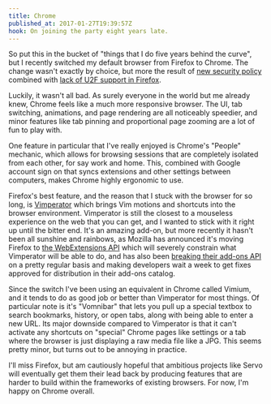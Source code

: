 ```yaml
---
title: Chrome
published_at: 2017-01-27T19:39:57Z
hook: On joining the party eight years late.
---
```


So put this in the bucket of "things that I do five years
behind the curve", but I recently switched my default
browser from Firefox to Chrome. The change wasn't exactly
by choice, but more the result of [new security
policy][marginal-security] combined with [lack of U2F
support in Firefox][firefox-u2f].

Luckily, it wasn't all bad. As surely everyone in the world
but me already knew, Chrome feels like a much more
responsive browser. The UI, tab switching, animations, and
page rendering are all noticeably speedier, and minor
features like tab pinning and proportional page zooming are
a lot of fun to play with.

One feature in particular that I've really enjoyed is
Chrome's "People" mechanic, which allows for browsing
sessions that are completely isolated from each other, for
say work and home. This, combined with Google account sign
on that syncs extensions and other settings between
computers, makes Chrome highly ergonomic to use.

Firefox's best feature, and the reason that I stuck with
the browser for so long, is [Vimperator][vimperator] which
brings Vim motions and shortcuts into the browser
environment. Vimperator is still the closest to a mouseless
experience on the web that you can get, and I wanted to
stick with it right up until the bitter end. It's an
amazing add-on, but more recently it hasn't been all
sunshine and rainbows, as Mozilla has announced it's moving
Firefox to [the WebExtensions API][web-extensions] which
will severely constrain what Vimperator will be able to do,
and has also been [breaking their add-ons API][tabopen-bug]
on a pretty regular basis and making developers wait a week
to get fixes approved for distribution in their add-ons
catalog.

Since the switch I've been using an equivalent in Chrome
called Vimium, and it tends to do as good job or better
than Vimperator for most things. Of particular note is it's
"Vomnibar" that lets you pull up a special textbox to
search bookmarks, history, or open tabs, along with being
able to enter a new URL. Its major downside compared to
Vimperator is that it can't activate any shortcuts on
"special" Chrome pages like settings or a tab where the
browser is just displaying a raw media file like a JPG.
This seems pretty minor, but turns out to be annoying in
practice.

I'll miss Firefox, but am cautiously hopeful that ambitious
projects like Servo will eventually get them their lead
back by producing features that are harder to build within
the frameworks of existing browsers. For now, I'm happy on
Chrome overall.

[firefox-u2f]: https://bugzilla.mozilla.org/show_bug.cgi?id=1065729
[marginal-security]: /fragments/marginal-security
[tabopen-bug]: https://github.com/vimperator/vimperator-labs/issues/671
[vimperator]: http://www.vimperator.org/
[web-extensions]: http://fasezero.com/
